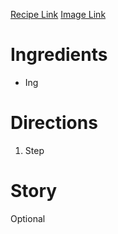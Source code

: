 [Recipe Link](https://docs.google.com/document/d/19lHTR9P_SG-2Eg9qqyQ3-I0bl6RlUVC9PWIwt1CwzNA/edit?tab=t.0)
[Image Link](https://photos.app.goo.gl/FEYMwkNRt6oZ4xHA8)

# Ingredients
* Ing

# Directions
1. Step

# Story
Optional
